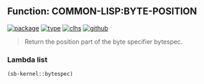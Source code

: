 ## Function: COMMON-LISP:BYTE-POSITION
[![package](https://img.shields.io/badge/Package-COMMON--LISP-5f9ea0.svg?style=social&colorA=999999)](../) [![type](https://img.shields.io/badge/Type-Function-5f9ea0.svg?style=social&colorA=999999)](../#function) [![clhs](https://img.shields.io/badge/CLHS-BYTE--POSITION-5f9ea0.svg?style=social&colorA=999999)](http://www.lispworks.com/documentation/HyperSpec/Body/f_by_by.htm) [![github](https://img.shields.io/badge/GitHub-View_the_source-5f9ea0.svg?style=social&colorA=999999&logo=github)](https://github.com/sbcl/sbcl/blob/master/src/code/numbers.lisp/) 

> Return the position part of the byte specifier bytespec.

### Lambda list
```cl
(sb-kernel::bytespec)
```
